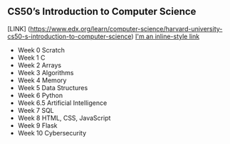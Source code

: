 ## CS50’s Introduction to Computer Science 
[LINK] (https://www.edx.org/learn/computer-science/harvard-university-cs50-s-introduction-to-computer-science)
[I'm an inline-style link](https://www.google.com)
- Week 0 Scratch
- Week 1 C
- Week 2 Arrays
- Week 3 Algorithms
- Week 4 Memory
- Week 5 Data Structures
- Week 6 Python
- Week 6.5 Artificial Intelligence
- Week 7 SQL
- Week 8 HTML, CSS, JavaScript
- Week 9 Flask
- Week 10 Cybersecurity
